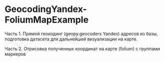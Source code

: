 # GeocodingYandex-FoliumMapExample
Часть 1. Прямой геокодинг (geopy.geocoders Yandex) адресов из базы, подготовка датасета для дальнейшей визуализации на карте.

Часть 2. Отрисовка полученных координат на карте (folium) с группами маркеров
